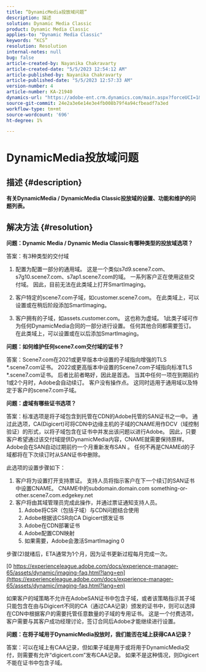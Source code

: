 ```yaml
---
title: “DynamicMedia投放域问题”
description: 描述
solution: Dynamic Media Classic
product: Dynamic Media Classic
applies-to: "Dynamic Media Classic"
keywords: “KCS”
resolution: Resolution
internal-notes: null
bug: false
article-created-by: Nayanika Chakravarty
article-created-date: "5/5/2023 12:54:12 AM"
article-published-by: Nayanika Chakravarty
article-published-date: "5/5/2023 12:57:33 AM"
version-number: 4
article-number: KA-21940
dynamics-url: "https://adobe-ent.crm.dynamics.com/main.aspx?forceUCI=1&pagetype=entityrecord&etn=knowledgearticle&id=c4944056-dfea-ed11-a7c6-6045bd006704"
source-git-commit: 24e2a3e6e14e3e4fb008b79f4a94cfbeadf7a3ed
workflow-type: tm+mt
source-wordcount: '696'
ht-degree: 1%

---
```


# DynamicMedia投放域问题

## 描述 {#description}


<b>有关DynamicMedia / DynamicMedia Classic投放域的设置、功能和维护的问题列表。</b>


## 解决方法 {#resolution}


<b>问题：Dynamic Media / Dynamic Media Classic有哪种类型的投放域选项？</b>

答案：有3种类型的交付域

1) 配置为配置一部分的通用域。 这是一个类似s7d9.scene7.com、s7g10.scene7.com、s7ap1.scene7.com的域。
一系列客户正在使用这些交付域。 因此，目前无法在此类域上打开SmartImaging。

2) 客户特定的scene7.com子域，如customer.scene7.com。 在此类域上，可以设置或在稍后阶段添加SmartImaging。

3) 客户拥有的子域，如assets.customer.com。 这也称为虚域。 1此类子域可作为任何DynamicMedia合同的一部分进行设置。 任何其他合同都需要签订。 在此类域上，可以设置或在以后添加SmartImaging。

<b>问题：如何维护任何scene7.com交付域的证书？</b>

答案：Scene7.com在2021或更早版本中设置的子域指向增强的TLS \*.scene7.com证书。 2022或更高版本中设置的Scene7.com子域指向标准TLS \*.scene7.com证书。 后者比前者略好，因此是首选。 当其中任何一项在到期前约1或2个月时，Adobe会自动续订。 客户没有操作点。 这同时适用于通用域以及特定于客户的scene7.com子域。

<b>问题：虚域有哪些证书选项？</b>

答案：标准选项是将子域包含到托管在CDN的Adobe托管的SAN证书之一中。 通过此选项，CA(Digicert)可将CDN中边缘主机的子域的CNAME用作DCV（域控制验证）的形式，以将子域包含在证书中并发出该问题以进行Adobe。 因此，只要客户希望通过该交付域提供DynamicMedia内容，CNAME就需要保持原样。 Adobe会在SAN自动过期前约一个月重新发布SAN 。 任何不再是CNAMEd的子域都将在下次续订时从SAN证书中删除。

此选项的设置步骤如下：

1. 客户将为设置打开支持票证。    支持人员将指示客户在下一个续订的SAN证书中设置CNAME。
CNAME中的subdomain.domain.com something-or-other.scene7.com.edgekey.net
2. 客户将由其域管理员完成此操作，并通过票证通知支持人员。
   1. Adobe将CSR（包括子域）与CDN问题结合使用
   2. Adobe根据该CSR向CA Digicert颁发证书
   3. Adobe在CDN部署证书
   4. Adobe配置CDN映射
   5. 如果需要，Adobe会激活SmartImaging 0


步骤(2)就绪后，ETA通常为1个月，因为证书更新过程每月完成一次。

[0 https://experienceleague.adobe.com/docs/experience-manager-65/assets/dynamic/imaging-faq.html?lang=en](https://experienceleague.adobe.com/docs/experience-manager-65/assets/dynamic/imaging-faq.html?lang=en)

如果客户的域策略不允许在AdobeSAN证书中包含子域，或者该策略指示其子域只能包含在由与Digicert不同的CA（通过CAA记录）颁发的证书中，则可以选择在CDN中根据客户的需要托管任意数量的子域的专用证书。 这是一个付费选项，客户需要与其客户成功经理讨论，签订合同后Adobe才能继续进行设置。

<b>问题：在将子域用于DynamicMedia投放时，我们能否在域上获得CAA记录？</b>

答案：可以在域上有CAA记录，但如果子域是用于或将用于DynamicMedia交付，则需要有允许“digicert.com”发布CAA记录。 如果不是这种情况，则Digicert不能在证书中包含子域。
